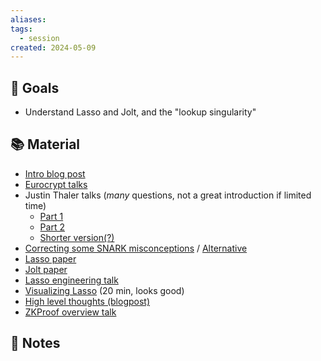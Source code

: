 ```yaml
---
aliases: 
tags:
  - session
created: 2024-05-09
---
```

## 🎯 Goals
- Understand Lasso and Jolt, and the "lookup singularity"

## 📚 Material
- [Intro blog post](https://a16zcrypto.com/posts/article/building-on-lasso-and-jolt/)
- [Eurocrypt talks](https://youtu.be/_WsCQc9Elcg)
- Justin Thaler talks (*many* questions, not a great introduction if limited time)
	- [Part 1](https://www.youtube.com/watch?v=aEiHLORcDq4)
	- [Part 2](https://www.youtube.com/watch?v=dmVweFbJsxw)
	- [Shorter version(?)](https://youtu.be/Q9t3ALjpRwk?si=qkVgmVfydczZXFXN)
- [Correcting some SNARK misconceptions](https://www.youtube.com/watch?v=LEbdn0ngOEQ) / [Alternative](https://www.youtube.com/watch?v=5Eh7uEya12I)
- [Lasso paper](https://people.cs.georgetown.edu/jthaler/Lasso-paper.pdf)
- [Jolt paper](https://eprint.iacr.org/2023/1217)
- [Lasso engineering talk](https://youtu.be/b03e0-FPFyo?si=h0mgmgpDzPHiLWTx)
- [Visualizing Lasso](https://youtu.be/iDcXj9Vx3zY?si=gIxNPa4Ib01iirT8) (20 min, looks good)
- [High level thoughts (blogpost)](https://a16zcrypto.com/posts/article/understanding-jolt-clarifications-and-reflections/)
- [ZKProof overview talk](https://youtu.be/ebN-mt-P-Qw)

## 📝 Notes

